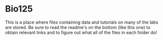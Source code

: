 # Bio125
This is a place where files containing data and tutorials on many of the labs are stored.
Be sure to read the readme's on the bottom (like this one) to obtain relevant links and to figure out what all of the files in each folder do!
